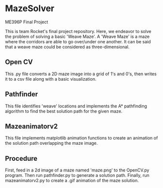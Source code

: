 # MazeSolver
ME396P Final Project

This is team Rocket's final project repository. Here, we endeavor to solve the problem of solving a basic 'Weave Maze'. A 'Weave Maze' is a maze where the corridors are able to go over/under one another. It can be said that a weave maze could be considered as three-dimensional.

## Open CV
This .py file converts a 2D maze image into a grid of 1's and 0's, then writes it to a csv file along with a basic visualization. 

## Pathfinder
This file identifies 'weave' locations and implements the A* pathfinding algorithm to find the best solution path for the given maze. 

## Mazeanimatorv2
This file implements matplotlib animation functions to create an animation of the solution path overlapping the maze image. 

## Procedure
First, feed in a 2d image of a maze named 'maze.png' to the OpenCV.py program. Then run pathfinder.py to generate a solution path. Finally, run mazeanimatorv2.py to create a .gif animation of the maze solution.
